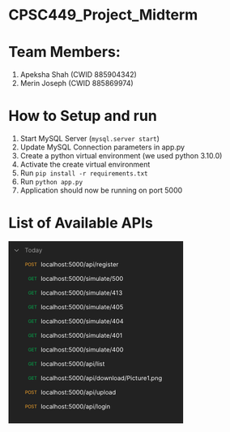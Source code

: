 # CPSC449_Project_Midterm

# Team Members:
1. Apeksha Shah (CWID 885904342)
2. Merin Joseph (CWID 885869974)

# How to Setup and run
1. Start MySQL Server (`mysql.server start`)
2. Update MySQL Connection parameters in app.py
3. Create a python virtual environment (we used python 3.10.0)
4. Activate the create virtual environment
5. Run `pip install -r requirements.txt`
6. Run `python app.py`
7. Application should now be running on port 5000

# List of Available APIs
![Available APIs](/Screenshots/AvailableAPIs.png)




